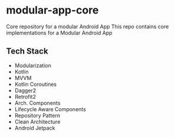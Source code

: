 # modular-app-core
Core repository for a modular Android App
This repo contains core implementations for a Modular Android App

## Tech Stack
- Modularization
- Kotlin
- MVVM
- Kotlin Coroutines
- Dagger2
- Retrofit2
- Arch. Components
- Lifecycle Aware Components
- Repository Pattern
- Clean Architecture
- Android Jetpack

